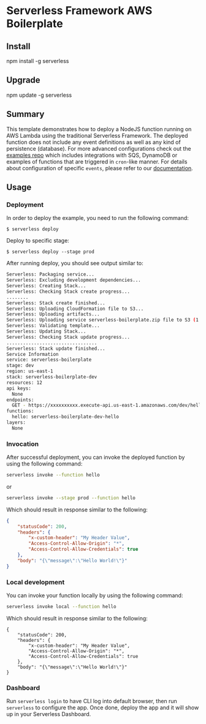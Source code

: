 # Serverless Framework AWS Boilerplate

## Install
npm install -g serverless

## Upgrade
npm update -g serverless

## Summary
This template demonstrates how to deploy a NodeJS function running on AWS Lambda using the traditional Serverless Framework. The deployed function does not include any event definitions as well as any kind of persistence (database). For more advanced configurations check out the [examples repo](https://github.com/serverless/examples/) which includes integrations with SQS, DynamoDB or examples of functions that are triggered in `cron`-like manner. For details about configuration of specific `events`, please refer to our [documentation](https://www.serverless.com/framework/docs/providers/aws/events/).

## Usage

### Deployment

In order to deploy the example, you need to run the following command:

```
$ serverless deploy
```

Deploy to specific stage:

```
$ serverless deploy --stage prod
```

After running deploy, you should see output similar to:

```bash
Serverless: Packaging service...
Serverless: Excluding development dependencies...
Serverless: Creating Stack...
Serverless: Checking Stack create progress...
........
Serverless: Stack create finished...
Serverless: Uploading CloudFormation file to S3...
Serverless: Uploading artifacts...
Serverless: Uploading service serverless-boilerplate.zip file to S3 (1.59 KB)...
Serverless: Validating template...
Serverless: Updating Stack...
Serverless: Checking Stack update progress...
.................................
Serverless: Stack update finished...
Service Information
service: serverless-boilerplate
stage: dev
region: us-east-1
stack: serverless-boilerplate-dev
resources: 12
api keys:
  None
endpoints:
  GET - https://xxxxxxxxxx.execute-api.us-east-1.amazonaws.com/dev/hello
functions:
  hello: serverless-boilerplate-dev-hello
layers:
  None
```

### Invocation

After successful deployment, you can invoke the deployed function by using the following command:

```bash
serverless invoke --function hello
```

or 

```bash
serverless invoke --stage prod --function hello
```

Which should result in response similar to the following:

```json
{
    "statusCode": 200,
    "headers": {
        "x-custom-header": "My Header Value",
        "Access-Control-Allow-Origin": "*",
        "Access-Control-Allow-Credentials": true
    },
    "body": "{\"message\":\"Hello World!\"}"
}
```

### Local development

You can invoke your function locally by using the following command:

```bash
serverless invoke local --function hello
```

Which should result in response similar to the following:

```
{
    "statusCode": 200,
    "headers": {
        "x-custom-header": "My Header Value",
        "Access-Control-Allow-Origin": "*",
        "Access-Control-Allow-Credentials": true
    },
    "body": "{\"message\":\"Hello World!\"}"
}
```

### Dashboard

Run `serverless login` to have CLI log into default browser, then run `serverless` to configure the app. Once done, deploy the app and it will show up in your Serverless Dashboard.
